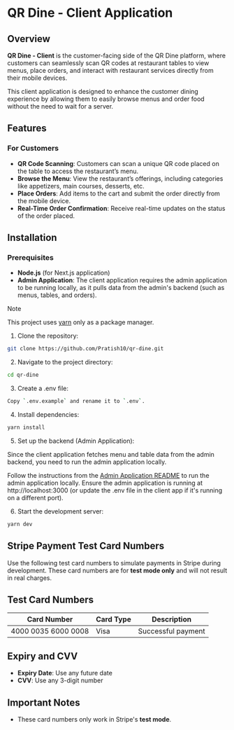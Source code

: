 # QR Dine - Client Application

## Overview

**QR Dine - Client** is the customer-facing side of the QR Dine platform, where customers can seamlessly scan QR codes at restaurant tables to view
menus, place orders, and interact with restaurant services directly from their mobile devices.

This client application is designed to enhance the customer dining experience by allowing them to easily browse menus and order food without the need
to wait for a server.

## Features

### For Customers

- **QR Code Scanning**: Customers can scan a unique QR code placed on the table to access the restaurant’s menu.
- **Browse the Menu**: View the restaurant’s offerings, including categories like appetizers, main courses, desserts, etc.
- **Place Orders**: Add items to the cart and submit the order directly from the mobile device.
- **Real-Time Order Confirmation**: Receive real-time updates on the status of the order placed.

## Installation

### Prerequisites

- **Node.js** (for Next.js application)
- **Admin Application**: The client application requires the admin application to be running locally, as it pulls data from the admin's backend (such
  as menus, tables, and orders).

> [!NOTE]  
> This project uses [yarn](https://classic.yarnpkg.com/lang/en/docs/install/#windows-stable) only as a package manager.

1. Clone the repository:

```bash
git clone https://github.com/Pratish10/qr-dine.git
```

2. Navigate to the project directory:

```bash
cd qr-dine
```

3. Create a .env file:

```bash
Copy `.env.example` and rename it to `.env`.
```

4. Install dependencies:

```bash
yarn install
```

5. Set up the backend (Admin Application):

Since the client application fetches menu and table data from the admin backend, you need to run the admin application locally.

Follow the instructions from the [Admin Application README](https://github.com/Pratish10/qr-dine?tab=readme-ov-file#readme) to run the admin
application locally. Ensure the admin application is running at http://localhost:3000 (or update the .env file in the client app if it's running on a
different port).

6. Start the development server:

```bash
yarn dev
```

## Stripe Payment Test Card Numbers
Use the following test card numbers to simulate payments in Stripe during development. These card numbers are for **test mode only** and will not result in real charges.

## Test Card Numbers
| **Card Number**        | **Card Type**     | **Description**                        |
|------------------------|-------------------|----------------------------------------|
| 4000 0035 6000 0008    | Visa              | Successful payment                     |

## Expiry and CVV
- **Expiry Date**: Use any future date  
- **CVV**: Use any 3-digit number

## Important Notes
- These card numbers only work in Stripe's **test mode**. 
